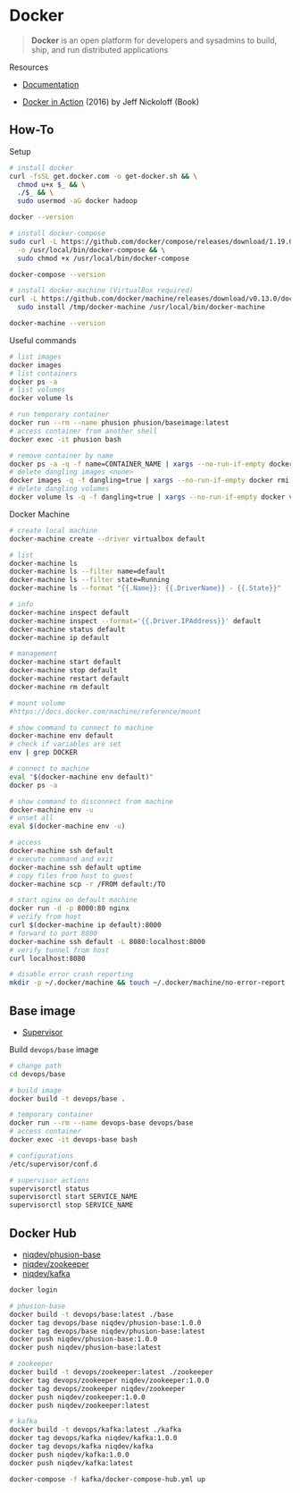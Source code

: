 # Docker

> **Docker** is an open platform for developers and sysadmins to build, ship, and run distributed applications

Resources

* [Documentation](https://docs.docker.com)

* [Docker in Action](https://www.manning.com/books/docker-in-action) (2016) by Jeff Nickoloff (Book)

## How-To

Setup
```bash
# install docker
curl -fsSL get.docker.com -o get-docker.sh && \
  chmod u+x $_ && \
  ./$_ && \
  sudo usermod -aG docker hadoop

docker --version

# install docker-compose
sudo curl -L https://github.com/docker/compose/releases/download/1.19.0/docker-compose-`uname -s`-`uname -m` \
  -o /usr/local/bin/docker-compose && \
  sudo chmod +x /usr/local/bin/docker-compose

docker-compose --version

# install docker-machine (VirtualBox required)
curl -L https://github.com/docker/machine/releases/download/v0.13.0/docker-machine-`uname -s`-`uname -m` >/tmp/docker-machine && \
  sudo install /tmp/docker-machine /usr/local/bin/docker-machine

docker-machine --version
```

Useful commands
```bash
# list images
docker images
# list containers
docker ps -a
# list volumes
docker volume ls

# run temporary container
docker run --rm --name phusion phusion/baseimage:latest
# access container from another shell
docker exec -it phusion bash

# remove container by name
docker ps -a -q -f name=CONTAINER_NAME | xargs --no-run-if-empty docker rm -f
# delete dangling images <none>
docker images -q -f dangling=true | xargs --no-run-if-empty docker rmi
# delete dangling volumes
docker volume ls -q -f dangling=true | xargs --no-run-if-empty docker volume rm
```

Docker Machine
```bash
# create local machine
docker-machine create --driver virtualbox default

# list
docker-machine ls
docker-machine ls --filter name=default
docker-machine ls --filter state=Running
docker-machine ls --format "{{.Name}}: {{.DriverName}} - {{.State}}"

# info
docker-machine inspect default
docker-machine inspect --format='{{.Driver.IPAddress}}' default
docker-machine status default
docker-machine ip default

# management
docker-machine start default
docker-machine stop default
docker-machine restart default
docker-machine rm default

# mount volume
#https://docs.docker.com/machine/reference/mount

# show command to connect to machine
docker-machine env default
# check if variables are set
env | grep DOCKER

# connect to machine
eval "$(docker-machine env default)"
docker ps -a

# show command to disconnect from machine
docker-machine env -u
# unset all
eval $(docker-machine env -u)

# access
docker-machine ssh default
# execute command and exit
docker-machine ssh default uptime
# copy files from host to guest
docker-machine scp -r /FROM default:/TO

# start nginx on default machine
docker run -d -p 8000:80 nginx
# verify from host
curl $(docker-machine ip default):8000
# forward to port 8080
docker-machine ssh default -L 8080:localhost:8000
# verify tunnel from host
curl localhost:8080

# disable error crash reporting
mkdir -p ~/.docker/machine && touch ~/.docker/machine/no-error-report
```

## Base image

* [Supervisor](http://supervisord.org)

Build `devops/base` image
```bash
# change path
cd devops/base

# build image
docker build -t devops/base .

# temporary container
docker run --rm --name devops-base devops/base
# access container
docker exec -it devops-base bash

# configurations
/etc/supervisor/conf.d

# supervisor actions
supervisorctl status
supervisorctl start SERVICE_NAME
supervisorctl stop SERVICE_NAME
```

## Docker Hub

* [niqdev/phusion-base](https://hub.docker.com/r/niqdev/phusion-base)
* [niqdev/zookeeper](https://hub.docker.com/r/niqdev/zookeeper)
* [niqdev/kafka](https://hub.docker.com/r/niqdev/kafka)

```bash
docker login

# phusion-base
docker build -t devops/base:latest ./base
docker tag devops/base niqdev/phusion-base:1.0.0
docker tag devops/base niqdev/phusion-base:latest
docker push niqdev/phusion-base:1.0.0
docker push niqdev/phusion-base:latest

# zookeeper
docker build -t devops/zookeeper:latest ./zookeeper
docker tag devops/zookeeper niqdev/zookeeper:1.0.0
docker tag devops/zookeeper niqdev/zookeeper
docker push niqdev/zookeeper:1.0.0
docker push niqdev/zookeeper:latest

# kafka
docker build -t devops/kafka:latest ./kafka
docker tag devops/kafka niqdev/kafka:1.0.0
docker tag devops/kafka niqdev/kafka
docker push niqdev/kafka:1.0.0
docker push niqdev/kafka:latest

docker-compose -f kafka/docker-compose-hub.yml up
```

<br>
